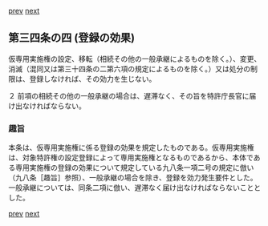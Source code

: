 [prev](/specific/markdowns/特許法/041_Mp-Ch_2-At_34_3.md)
[next](/specific/markdowns/特許法/043_Mp-Ch_2-At_34_5.md)
## 第三四条の四 (登録の効果)
仮専用実施権の設定、移転（相続その他の一般承継によるものを除く。）、変更、消滅（混同又は第三十四条の二第六項の規定によるものを除く。）又は処分の制限は、登録しなければ、その効力を生じない。

２ 前項の相続その他の一般承継の場合は、遅滞なく、その旨を特許庁長官に届け出なければならない。


### 趣旨
本条は、仮専用実施権に係る登録の効果を規定したものである。仮専用実施権は、対象特許権の設定登録によって専用実施権となるものであるから、本体である専用実施権の登録の効果について規定している九八条一項二号の規定に倣い（九八条［趣旨］参照）、一般承継の場合を除き、登録を効力発生要件とした。一般承継については、同条二項に倣い、遅滞なく届け出なければならないこととした。


[prev](/specific/markdowns/特許法/041_Mp-Ch_2-At_34_3.md)
[next](/specific/markdowns/特許法/043_Mp-Ch_2-At_34_5.md)